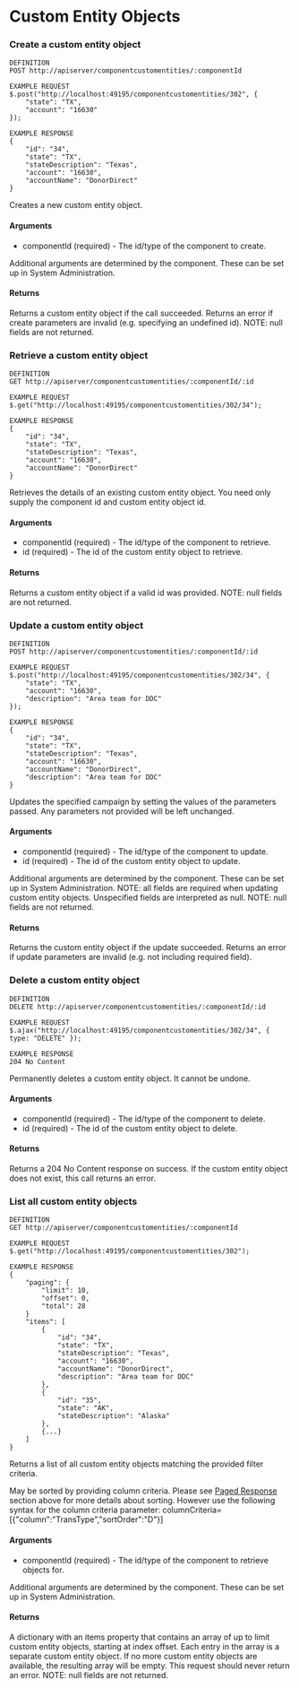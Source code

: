 # Custom Entity Objects

### Create a custom entity object

```
DEFINITION
POST http://apiserver/componentcustomentities/:componentId

EXAMPLE REQUEST
$.post("http://localhost:49195/componentcustomentities/302", {
    "state": "TX",
    "account": "16630"
});

EXAMPLE RESPONSE
{
    "id": "34",
    "state": "TX",
    "stateDescription": "Texas",
    "account": "16630",
    "accountName": "DonorDirect"
}

```

Creates a new custom entity object.

#### Arguments

* componentId (required) - The id/type of the component to create.

Additional arguments are determined by the component.
These can be set up in System Administration.

#### Returns

Returns a custom entity object if the call succeeded. Returns an error if create parameters are invalid (e.g. specifying an undefined id).
NOTE: null fields are not returned.

### Retrieve a custom entity object

```
DEFINITION
GET http://apiserver/componentcustomentities/:componentId/:id

EXAMPLE REQUEST
$.get("http://localhost:49195/componentcustomentities/302/34");

EXAMPLE RESPONSE
{
    "id": "34",
    "state": "TX",
    "stateDescription": "Texas",
    "account": "16630",
    "accountName": "DonorDirect"
}

```

Retrieves the details of an existing custom entity object. You need only supply the component id and custom entity object id.

#### Arguments

* componentId (required) - The id/type of the component to retrieve.
* id (required) - The id of the custom entity object to retrieve.

#### Returns

Returns a custom entity object if a valid id was provided.
NOTE: null fields are not returned.

### Update a custom entity object

```
DEFINITION
POST http://apiserver/componentcustomentities/:componentId/:id

EXAMPLE REQUEST
$.post("http://localhost:49195/componentcustomentities/302/34", {
    "state": "TX",
    "account": "16630",
    "description": "Area team for DDC"
});

EXAMPLE RESPONSE
{
    "id": "34",
    "state": "TX",
    "stateDescription": "Texas",
    "account": "16630",
    "accountName": "DonorDirect",
    "description": "Area team for DDC"
}

```

Updates the specified campaign by setting the values of the parameters passed. Any parameters not provided will be left unchanged.

#### Arguments

* componentId (required) - The id/type of the component to update.
* id (required) - The id of the custom entity object to update.

Additional arguments are determined by the component.
These can be set up in System Administration.
NOTE: all fields are required when updating custom entity objects. Unspecified fields are interpreted as null.
NOTE: null fields are not returned.

#### Returns

Returns the custom entity object if the update succeeded. Returns an error if update parameters are invalid (e.g. not including required field).

### Delete a custom entity object

```
DEFINITION
DELETE http://apiserver/componentcustomentities/:componentId/:id

EXAMPLE REQUEST
$.ajax("http://localhost:49195/componentcustomentities/302/34", { type: "DELETE" });

EXAMPLE RESPONSE
204 No Content

```

Permanently deletes a custom entity object. It cannot be undone.

#### Arguments

* componentId (required) - The id/type of the component to delete.
* id (required) - The id of the custom entity object to delete.

#### Returns

Returns a 204 No Content response on success. If the custom entity object does not exist, this call returns an error.

### List all custom entity objects

```
DEFINITION
GET http://apiserver/componentcustomentities/:componentId

EXAMPLE REQUEST
$.get("http://localhost:49195/componentcustomentities/302");

EXAMPLE RESPONSE
{
    "paging": {
        "limit": 10,
        "offset": 0,
        "total": 28
    }
    "items": [
        {
            "id": "34",
            "state": "TX",
            "stateDescription": "Texas",
            "account": "16630",
            "accountName": "DonorDirect",
            "description": "Area team for DDC"
        },
        {
            "id": "35",
            "state": "AK",
            "stateDescription": "Alaska"
        },
        {...}
    ]
}

```

Returns a list of all custom entity objects matching the provided filter criteria.

May be sorted by providing column criteria. Please see [Paged Response](#paged-response) section above for more details about sorting. However use the following syntax for the column criteria parameter:
columnCriteria=[{"column":"TransType","sortOrder":"D"}]

#### Arguments

* componentId (required) - The id/type of the component to retrieve objects for.

Additional arguments are determined by the component.
These can be set up in System Administration.

#### Returns

A dictionary with an items property that contains an array of up to limit custom entity objects, starting at index offset. Each entry in the array is a separate custom entity object. If no more custom entity objects are available, the resulting array will be empty. This request should never return an error.
NOTE: null fields are not returned.